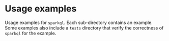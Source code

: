 # Usage examples

Usage examples for `sparkql`. Each sub-directory contains an example.
Some examples also include a `tests` directory that verify the
correctness of `sparkql` for the example.
